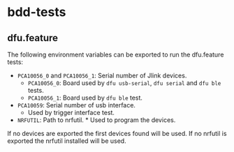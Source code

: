 # bdd-tests

## dfu.feature

The following environment variables can be exported to run the dfu.feature tests:

* `PCA10056_0` and `PCA10056_1`: Serial number of Jlink devices.
    * `PCA10056_0`: Board used by `dfu usb-serial`, `dfu serial` and `dfu ble` tests.
    * `PCA10056_1`: Board used by `dfu ble` test.
* `PCA10059`: Serial number of usb interface.
    * Used by trigger interface test.
* `NRFUTIL`: Path to nrfutil.
       * Used to program the devices.

If no devices are exported the first devices found will be used.
If no nrfutil is exported the nrfutil installed will be used.
